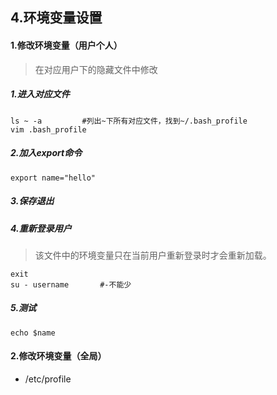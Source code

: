 ## 4.环境变量设置

#### 1.修改环境变量（用户个人）

> 在对应用户下的隐藏文件中修改

##### 1.进入对应文件

```shell
ls ~ -a			#列出~下所有对应文件，找到~/.bash_profile
vim .bash_profile
```

##### 2.加入export命令

```shell
export name="hello"
```

##### 3.保存退出

##### 4.重新登录用户

> 该文件中的环境变量只在当前用户重新登录时才会重新加载。

```shell
exit
su - username		#-不能少
```

##### 5.测试

```shell
echo $name
```

#### 2.修改环境变量（全局）

* /etc/profile

